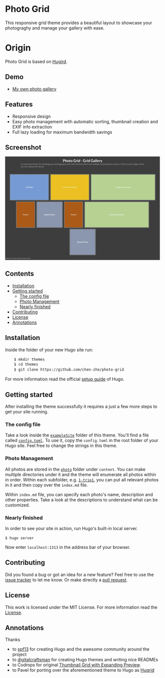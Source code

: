 # Photo Grid

This responsive grid theme provides a beautiful layout to showcase your photograghy and manage your gallery with ease.

# Origin

Photo Grid is based on [Hugird](http://themes.gohugo.io/theme/hugrid/). 

## Demo

- [My own photo gallery](https://chen-zhe.github.io/portfolio/)

## Features

- Responsive design
- Easy photo management with automatic sorting, thumbnail creation and EXIF info extraction
- Full lazy loading for maximum bandwidth savings

## Screenshot

![Hugrid screenshot](https://github.com/Chen-Zhe/photo-grid/blob/master/images/screenshot.png)


## Contents

- [Installation](#installation)
- [Getting started](#getting-started)
    - [The config file](#the-config-file)
	- [Photo Management](#photo-management)
    - [Nearly finished](#nearly-finished)
- [Contributing](#contributing)
- [License](#license)
- [Annotations](#annotations)


## Installation

Inside the folder of your new Hugo site run:

```sh
    $ mkdir themes
    $ cd themes
    $ git clone https://github.com/chen-zhe/photo-grid
```
For more information read the official [setup guide](//gohugo.io/overview/installing/) of Hugo.


## Getting started

After installing the theme successfully it requires a just a few more steps to get your site running.


### The config file

Take a look inside the [`exampleSite`](https://github.com/chen-zhe/photo-grid/tree/master/exampleSite) folder of this theme. You'll find a file called [`config.toml`](https://github.com/chen-zhe/photo-grid/blob/master/exampleSite/config.toml). To use it, copy the `config.toml` in the root folder of your Hugo site. Feel free to change the strings in this theme.

### Photo Management

All photos are stored in the [`photo`](https://github.com/chen-zhe/photo-grid/tree/master/exampleSite/content/photo) folder under `content`. You can make multiple directories under it and the theme will enumerate all photos within in order. Within each subfolder, e.g. [`1-trip1`](https://github.com/chen-zhe/photo-grid/tree/master/exampleSite/content/photo/1-trip1), you can put all relevant photos in it and then copy over the `index.md` file.

Within `index.md` file, you can specify each photo's name, description and other properties. Take a look at the descriptions to understand what can be customized.

### Nearly finished

In order to see your site in action, run Hugo's built-in local server. 

    $ hugo server

Now enter `localhost:1313` in the address bar of your browser.


## Contributing

Did you found a bug or got an idea for a new feature? Feel free to use the [issue tracker](//github.com/chen-zhe/photo-grid/issues) to let me know. Or make directly a [pull request](//github.com/chen-zhe/photo-grid/pulls).


## License

This work is licensed under the MIT License. For more information read the [License](//github.com/chen-zhe/photo-grid/blob/master/LICENSE.md).


## Annotations

Thanks 

- to [spf13](https://github.com/spf13) for creating Hugo and the awesome community around the project
- to [digitalcraftsman](https://github.com/digitalcraftsman) for creating Hugo themes and writing nice READMEs
- to Codrops for original [Thumbnail Grid with Expanding Preview](http://tympanus.net/codrops/?p=14530).
- to Pavel for porting over the aforementioned theme to Hugo as [Hugrid](https://github.com/aerohub/hugrid)